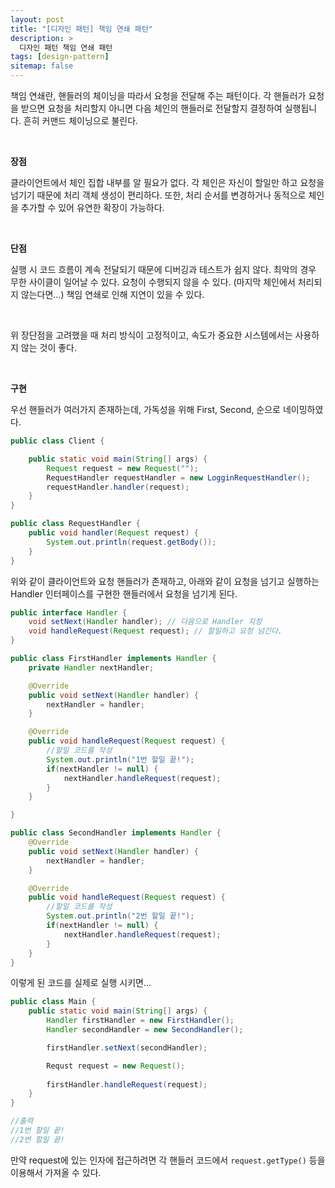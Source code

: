 ```yaml
---
layout: post
title: "[디자인 패턴] 책임 연쇄 패턴"
description: >
  디자인 패턴 책임 연쇄 패턴
tags: [design-pattern]
sitemap: false
---
```




책임 연쇄란, 핸들러의 체이닝을 따라서 요청을 전달해 주는 패턴이다. 각 핸들러가 요청을 받으면 요청을 처리할지 아니면 다음 체인의 핸들러로 전달할지 결정하여 실행됩니다. 흔히 커맨드 체이닝으로 불린다.

<br>

**장점**

클라이언트에서 체인 집합 내부를 알 필요가 없다. 각 체인은 자신이 할일만 하고 요청을 넘기기 때문에 처리 객체 생성이 편리하다. 또한, 처리 순서를 변경하거나 동적으로 체인을 추가할 수 있어 유연한 확장이 가능하다.

<br>

**단점**

실행 시 코드 흐름이 계속 전달되기 때문에 디버깅과 테스트가 쉽지 않다. 최악의 경우 무한 사이클이 일어날 수 있다. 요청이 수행되지 않을 수 있다. (마지막 체인에서 처리되지 않는다면…) 책임 연쇄로 인해 지연이 있을 수 있다.

<br>

위 장단점을 고려했을 때 처리 방식이 고정적이고, 속도가 중요한 시스템에서는 사용하지 않는 것이 좋다.

<br>

**구현**

우선 핸들러가 여러가지 존재하는데, 가독성을 위해 First, Second, 순으로 네이밍하였다.

```java
public class Client {

	public static void main(String[] args) {
		Request request = new Request("");
		RequestHandler requestHandler = new LogginRequestHandler();
		requestHandler.handler(request);
	}
}

public class RequestHandler {
	public void handler(Request request) {
		System.out.println(request.getBody());
	}
}
```

위와 같이 클라이언트와 요청 핸들러가 존재하고, 아래와 같이 요청을 넘기고 실행하는 Handler 인터페이스를 구현한 핸들러에서 요청을 넘기게 된다.

```java
public interface Handler {
	void setNext(Handler handler); // 다음으로 Handler 지정
	void handleRequest(Request request); // 할일하고 요청 넘긴다.
}

public class FirstHandler implements Handler {
	private Handler nextHandler;

	@Override
	public void setNext(Handler handler) {
		nextHandler = handler;
	}

	@Override
	public void handleRequest(Request request) {
		//할일 코드를 작성
		System.out.println("1번 할일 끝!");
		if(nextHandler != null) {
			nextHandler.handleRequest(request);
		}
	} 

}

public class SecondHandler implements Handler {
	@Override
	public void setNext(Handler handler) {
		nextHandler = handler;
	}

	@Override
	public void handleRequest(Request request) {
		//할일 코드를 작성
		System.out.println("2번 할일 끝!");
		if(nextHandler != null) {
			nextHandler.handleRequest(request);
		}
	} 
}
```

이렇게 된 코드를 실제로 실행 시키면…

```java
public class Main {
	public static void main(String[] args) {
		Handler firstHandler = new FirstHandler();
		Handler secondHandler = new SecondHandler();

		firstHandler.setNext(secondHandler);

		Requst request = new Request();
		
		firstHandler.handleRequest(request);
	}
}

//출력
//1번 할일 끝!
//2번 할일 끝!
```

만약 request에 있는 인자에 접근하려면 각 핸들러 코드에서 `request.getType()` 등을 이용해서 가져올 수 있다.


<br>
<br>
